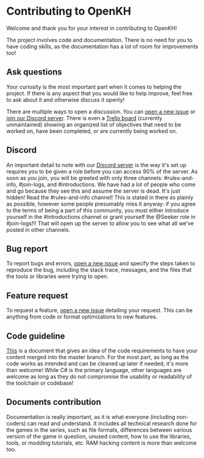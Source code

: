 # Contributing to OpenKH

Welcome and thank you for your interest in contributing to OpenKH!

The project involves code and documentation. There is no need for you to have coding skills, as the documentation has a lot of room for improvements too!

## Ask questions

Your curiosity is the most important part when it comes to helping the project. If there is any aspect that you would like to help improve, feel free to ask about it and otherwise discuss it openly!

There are multiple ways to open a discussion. You can [open a new issue](https://github.com/Xeeynamo/OpenKh/issues/new) or [join our Discord server](https://discord.gg/GVtG3Zu). There is even a [Trello board](https://trello.com/b/xUMpsGBE/openkh) (currently unmaintained) showing an organized list of objectives that need to be worked on, have been completed, or are currently being worked on.

## Discord
An important detail to note with our [Discord server](https://discord.gg/GVtG3Zu) is the way it's set up requires you to be given a role before you can access 90% of the server. As soon as you join, you will be greeted with only three channels: #rules-and-info, #join-logs, and #introductions. We have had a lot of people who come and go because they see this and assume the server is dead. It's just hidden! Read the #rules-and-info channel! This is stated in there as plainly as possible, however some people presumably miss it anyway: if you agree to the terms of being a part of this community, you must either introduce yourself in the #introductions channel or grant yourself the @Seeker role in #join-logs!!! That will open up the server to allow you to see what all we've posted in other channels.

## Bug report

To report bugs and errors, [open a new issue](https://github.com/Xeeynamo/OpenKh/issues/new) and specify the steps taken to reproduce the bug, including the stack trace, messages, and the files that the tools or libraries were trying to open.

## Feature request

To request a feature, [open a new issue](https://github.com/Xeeynamo/OpenKh/issues/new) detailing your request. This can be anything from code or format optimizations to new features.

## Code guideline

[This](CODE_GUIDELINE.md) is a document that gives an idea of the code requirements to have your content merged into the master branch. For the most part, as long as the code works as intended and can be cleaned up later if needed, it's more than welcome! While C# is the primary language, other languages are welcome as long as they do not compromise the usability or readability of the toolchain or codebase!

## Documents contribution

Documentation is really important, as it is what everyone (including non-coders) can read and understand. It includes all technical research done for the games in the series, such as file formats, differences between various version of the game in question, unused content, how to use the libraries, tools, or modding tutorials, etc. RAM hacking content is more than welcome too.
